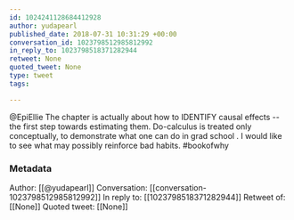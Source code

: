 ```yaml
---
id: 1024241128684412928
author: yudapearl
published_date: 2018-07-31 10:31:29 +00:00
conversation_id: 1023798512985812992
in_reply_to: 1023798518371282944
retweet: None
quoted_tweet: None
type: tweet
tags:

---
```


@EpiEllie The chapter is actually about how to IDENTIFY causal effects --
the first step towards estimating them.  Do-calculus is treated only
conceptually, to demonstrate what one can do in grad school . 
I would like to see what may possibly reinforce bad habits. #bookofwhy

### Metadata

Author: [[@yudapearl]]
Conversation: [[conversation-1023798512985812992]]
In reply to: [[1023798518371282944]]
Retweet of: [[None]]
Quoted tweet: [[None]]
